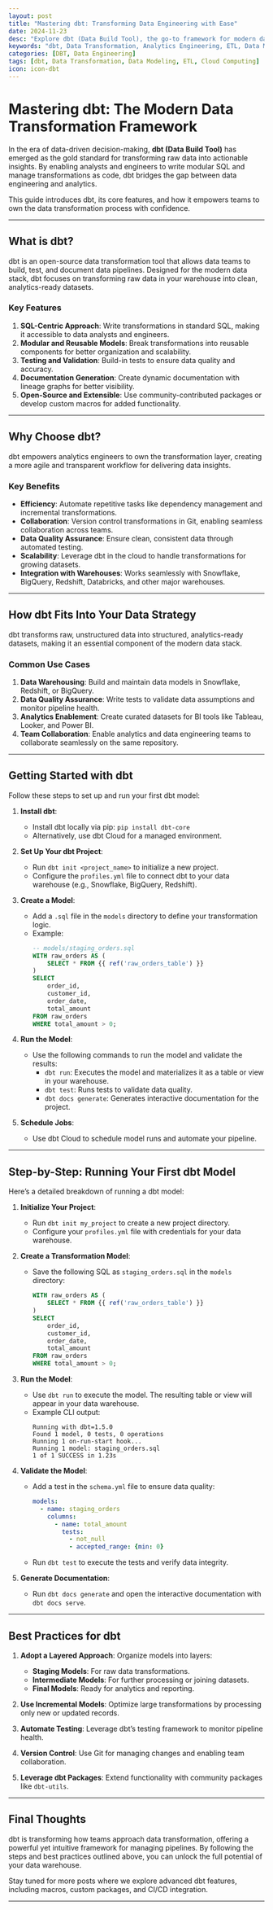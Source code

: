 ```yaml
---
layout: post
title: "Mastering dbt: Transforming Data Engineering with Ease"
date: 2024-11-23
desc: "Explore dbt (Data Build Tool), the go-to framework for modern data transformation and analytics engineering."
keywords: "dbt, Data Transformation, Analytics Engineering, ETL, Data Modeling"
categories: [DBT, Data Engineering]
tags: [dbt, Data Transformation, Data Modeling, ETL, Cloud Computing]
icon: icon-dbt
---
```


# Mastering dbt: The Modern Data Transformation Framework

In the era of data-driven decision-making, **dbt (Data Build Tool)** has emerged as the gold standard for transforming raw data into actionable insights. By enabling analysts and engineers to write modular SQL and manage transformations as code, dbt bridges the gap between data engineering and analytics.

This guide introduces dbt, its core features, and how it empowers teams to own the data transformation process with confidence.

---

## What is dbt?

dbt is an open-source data transformation tool that allows data teams to build, test, and document data pipelines. Designed for the modern data stack, dbt focuses on transforming raw data in your warehouse into clean, analytics-ready datasets.

### Key Features
1. **SQL-Centric Approach**: Write transformations in standard SQL, making it accessible to data analysts and engineers.
2. **Modular and Reusable Models**: Break transformations into reusable components for better organization and scalability.
3. **Testing and Validation**: Build-in tests to ensure data quality and accuracy.
4. **Documentation Generation**: Create dynamic documentation with lineage graphs for better visibility.
5. **Open-Source and Extensible**: Use community-contributed packages or develop custom macros for added functionality.

---

## Why Choose dbt?

dbt empowers analytics engineers to own the transformation layer, creating a more agile and transparent workflow for delivering data insights.

### Key Benefits
- **Efficiency**: Automate repetitive tasks like dependency management and incremental transformations.
- **Collaboration**: Version control transformations in Git, enabling seamless collaboration across teams.
- **Data Quality Assurance**: Ensure clean, consistent data through automated testing.
- **Scalability**: Leverage dbt in the cloud to handle transformations for growing datasets.
- **Integration with Warehouses**: Works seamlessly with Snowflake, BigQuery, Redshift, Databricks, and other major warehouses.

---

## How dbt Fits Into Your Data Strategy

dbt transforms raw, unstructured data into structured, analytics-ready datasets, making it an essential component of the modern data stack.

### Common Use Cases
1. **Data Warehousing**: Build and maintain data models in Snowflake, Redshift, or BigQuery.
2. **Data Quality Assurance**: Write tests to validate data assumptions and monitor pipeline health.
3. **Analytics Enablement**: Create curated datasets for BI tools like Tableau, Looker, and Power BI.
4. **Team Collaboration**: Enable analytics and data engineering teams to collaborate seamlessly on the same repository.

---

## Getting Started with dbt

Follow these steps to set up and run your first dbt model:

1. **Install dbt**:
   - Install dbt locally via pip: `pip install dbt-core`
   - Alternatively, use dbt Cloud for a managed environment.

2. **Set Up Your dbt Project**:
   - Run `dbt init <project_name>` to initialize a new project.
   - Configure the `profiles.yml` file to connect dbt to your data warehouse (e.g., Snowflake, BigQuery, Redshift).

3. **Create a Model**:
   - Add a `.sql` file in the `models` directory to define your transformation logic.
   - Example:
     ```sql
     -- models/staging_orders.sql
     WITH raw_orders AS (
         SELECT * FROM {{ ref('raw_orders_table') }}
     )
     SELECT
         order_id,
         customer_id,
         order_date,
         total_amount
     FROM raw_orders
     WHERE total_amount > 0;
     ```

4. **Run the Model**:
   - Use the following commands to run the model and validate the results:
     - `dbt run`: Executes the model and materializes it as a table or view in your warehouse.
     - `dbt test`: Runs tests to validate data quality.
     - `dbt docs generate`: Generates interactive documentation for the project.

5. **Schedule Jobs**:
   - Use dbt Cloud to schedule model runs and automate your pipeline.

---

## Step-by-Step: Running Your First dbt Model

Here’s a detailed breakdown of running a dbt model:

1. **Initialize Your Project**:
   - Run `dbt init my_project` to create a new project directory.
   - Configure your `profiles.yml` file with credentials for your data warehouse.

2. **Create a Transformation Model**:
   - Save the following SQL as `staging_orders.sql` in the `models` directory:
     ```sql
     WITH raw_orders AS (
         SELECT * FROM {{ ref('raw_orders_table') }}
     )
     SELECT
         order_id,
         customer_id,
         order_date,
         total_amount
     FROM raw_orders
     WHERE total_amount > 0;
     ```

3. **Run the Model**:
   - Use `dbt run` to execute the model. The resulting table or view will appear in your data warehouse.
   - Example CLI output:
     ```
     Running with dbt=1.5.0
     Found 1 model, 0 tests, 0 operations
     Running 1 on-run-start hook...
     Running 1 model: staging_orders.sql
     1 of 1 SUCCESS in 1.23s
     ```

4. **Validate the Model**:
   - Add a test in the `schema.yml` file to ensure data quality:
     ```yml
     models:
       - name: staging_orders
         columns:
           - name: total_amount
             tests:
               - not_null
               - accepted_range: {min: 0}
     ```
   - Run `dbt test` to execute the tests and verify data integrity.

5. **Generate Documentation**:
   - Run `dbt docs generate` and open the interactive documentation with `dbt docs serve`.

---

## Best Practices for dbt

1. **Adopt a Layered Approach**: Organize models into layers:
   - **Staging Models**: For raw data transformations.
   - **Intermediate Models**: For further processing or joining datasets.
   - **Final Models**: Ready for analytics and reporting.

2. **Use Incremental Models**: Optimize large transformations by processing only new or updated records.

3. **Automate Testing**: Leverage dbt’s testing framework to monitor pipeline health.

4. **Version Control**: Use Git for managing changes and enabling team collaboration.

5. **Leverage dbt Packages**: Extend functionality with community packages like `dbt-utils`.

---

## Final Thoughts

dbt is transforming how teams approach data transformation, offering a powerful yet intuitive framework for managing pipelines. By following the steps and best practices outlined above, you can unlock the full potential of your data warehouse.

Stay tuned for more posts where we explore advanced dbt features, including macros, custom packages, and CI/CD integration.

---
